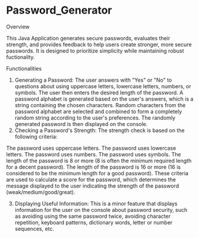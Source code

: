 # Password_Generator

Overview

This Java Application generates secure passwords, evaluates their strength, and provides feedback to help users create stronger, more secure passwords. It is designed to prioritize simplicity while maintaining robust fuctionality.

Functionalities
1. Generating a Password:
The user answers with "Yes" or "No" to questions about using uppercase letters, lowercase letters, numbers, or symbols.
The user then enters the desired length of the password.
A password alphabet is generated based on the user's answers, which is a string containing the chosen characters.
Random characters from the password alphabet are selected and combined to form a completely random string according to the user's preferences.
The randomly generated password is then displayed on the console.
2. Checking a Password's Strength:
The strength check is based on the following criteria:

The password uses uppercase letters.
The password uses lowercase letters.
The password uses numbers.
The password uses symbols.
The length of the password is 8 or more (8 is often the minimum required length for a decent password).
The length of the password is 16 or more (16 is considered to be the minimum length for a good password).
These criteria are used to calculate a score for the password, which determines the message displayed to the user indicating the strength of the password (weak/medium/good/great).

3. Displaying Useful Information:
This is a minor feature that displays information for the user on the console about password security, such as avoiding using the same password twice, avoiding character repetition, keyboard patterns, dictionary words, letter or number sequences, etc.
